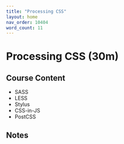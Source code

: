 ```yaml
---
title: "Processing CSS"
layout: home
nav_order: 10404
word_count: 11
---
```

# Processing CSS (30m)

## Course Content

- SASS
- LESS
- Stylus
- CSS-in-JS
- PostCSS

## Notes





